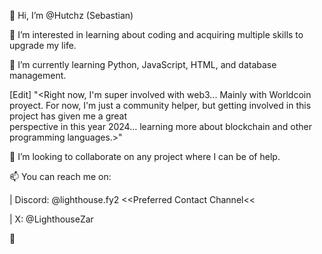 👋 Hi, I’m @Hutchz (Sebastian)

👀 I’m interested in learning about coding and acquiring multiple skills to upgrade my life. 

🌱 I’m currently learning Python, JavaScript, HTML, and database management.
    
[Edit] 
      "<Right now, I'm super involved with web3... Mainly with Worldcoin proyect. For now, I'm just a community helper, but getting involved in this project has given me a great         
        perspective in this year 2024... learning more about blockchain and other programming languages.>"

💞️ I’m looking to collaborate on any project where I can be of help.

📫 You can reach me on:


  | Discord:    @lighthouse.fy2 <<Preferred Contact Channel<<

  | X:          @LighthouseZar

🗼

<!---
Hutchz/Hutchz is a ✨ special ✨ repository because its `README.md` (this file) appears on your GitHub profile.
You can click the Preview link to take a look at your changes.
--->
